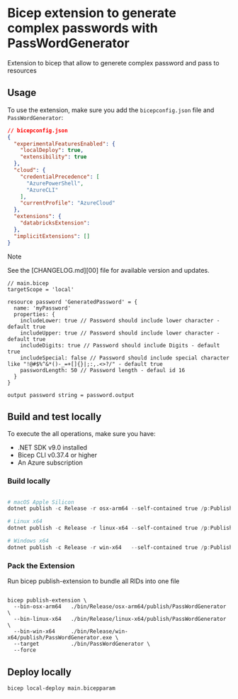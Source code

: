 # Bicep extension to generate complex passwords with PassWordGenerator

Extension to bicep that allow to generete complex password and pass to resources

## Usage

To use the extension, make sure you add the `bicepconfig.json`
file and `PassWordGenerator`:

```json
// bicepconfig.json
{
  "experimentalFeaturesEnabled": {
    "localDeploy": true,
    "extensibility": true
  },
  "cloud": {
    "credentialPrecedence": [
      "AzurePowerShell",
      "AzureCLI"
    ],
    "currentProfile": "AzureCloud"
  },
  "extensions": {
    "databricksExtension": 
  },
  "implicitExtensions": []
}
```

> [!NOTE]
> See the [CHANGELOG.md][00] file for available version and updates.

```bicep
// main.bicep
targetScope = 'local'

resource password 'GeneratedPassword' = {
  name: 'myPassword'
  properties: {
    includeLower: true // Password should include lower character - default true
    includeUpper: true // Password should include lower character - default true
    includeDigits: true // Password should include Digits - default true
    includeSpecial: false // Password should include special character like "!@#$%^&*()-_=+[]{}|;:,.<>?/" - default true
    passwordLength: 50 // Password length - defaul id 16
  }
}

output password string = password.output
```

## Build and test locally

To execute the all operations, make sure you have:

* .NET SDK v9.0 installed
* Bicep CLI v0.37.4 or higher
* An Azure subscription

### Build locally 

```powershell

# macOS Apple Silicon
dotnet publish -c Release -r osx-arm64 --self-contained true /p:PublishSingleFile=true

# Linux x64
dotnet publish -c Release -r linux-x64 --self-contained true /p:PublishSingleFile=true

# Windows x64
dotnet publish -c Release -r win-x64   --self-contained true /p:PublishSingleFile=true

```

### Pack the Extension

Run bicep publish-extension to bundle all RIDs into one file

```bicep

bicep publish-extension \
  --bin-osx-arm64   ./bin/Release/osx-arm64/publish/PassWordGenerator \
  --bin-linux-x64   ./bin/Release/linux-x64/publish/PassWordGenerator \
  --bin-win-x64     ./bin/Release/win-x64/publish/PassWordGenerator.exe \
  --target          ./bin/PassWordGenerator \
  --force

```

## Deploy locally

```bicep
bicep local-deploy main.bicepparam

```